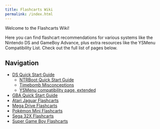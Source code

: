 ```yaml
---
title: Flashcarts Wiki
permalink: /index.html
---
```


Welcome to the Flashcarts Wiki!

Here you can find flashcart recommendations for various systems like the Nintendo DS and GameBoy Advance, plus extra resources like the YSMenu Compatibility List. Check out the full list of pages below.

## Navigation

- [DS Quick Start Guide](ds-quick-start-guide)
    - [NTRBoot Quick Start Guide](ntrboot-ds-carts)
    - [Timebomb Misconceptions](ds-timebomb)
    - [YSMenu compatibility page, extended](ysmenu-compat-ext)
- [GBA Quick Start Guide](gba-quick-start-guide)
- [Atari Jaguar Flashcarts](atari-jaguar)
- [Mega Drive Flashcarts](mega-drive)
- [Pokémon Mini Flashcarts](pokemini)
- [Sega 32X Flashcarts](sega-32x)
- [Super Game Boy Flashcarts](super-gb)

